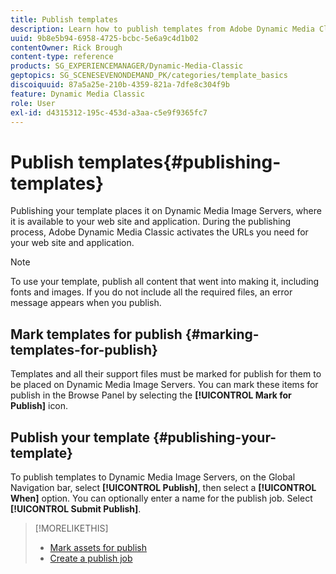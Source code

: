 ```yaml
---
title: Publish templates
description: Learn how to publish templates from Adobe Dynamic Media Classic.
uuid: 9b8e5b94-6958-4725-bcbc-5e6a9c4d1b02
contentOwner: Rick Brough
content-type: reference
products: SG_EXPERIENCEMANAGER/Dynamic-Media-Classic
geptopics: SG_SCENESEVENONDEMAND_PK/categories/template_basics
discoiquuid: 87a5a25e-210b-4359-821a-7dfe8c304f9b
feature: Dynamic Media Classic
role: User
exl-id: d4315312-195c-453d-a3aa-c5e9f9365fc7
---
```

# Publish templates{#publishing-templates}

Publishing your template places it on Dynamic Media Image Servers, where it is available to your web site and application. During the publishing process, Adobe Dynamic Media Classic activates the URLs you need for your web site and application.

>[!NOTE]
>
>To use your template, publish all content that went into making it, including fonts and images. If you do not include all the required files, an error message appears when you publish.

## Mark templates for publish {#marking-templates-for-publish}

Templates and all their support files must be marked for publish for them to be placed on Dynamic Media Image Servers. You can mark these items for publish in the Browse Panel by selecting the **[!UICONTROL Mark for Publish]** icon.

## Publish your template {#publishing-your-template}

To publish templates to Dynamic Media Image Servers, on the Global Navigation bar, select **[!UICONTROL Publish]**, then select a **[!UICONTROL When]** option. You can optionally enter a name for the publish job. Select **[!UICONTROL Submit Publish]**.

>[!MORELIKETHIS]
>
>* [Mark assets for publish](publishing-files.md#publish_after_uploading)
>* [Create a publish job](publishing-files.md#creating_a_publish_job)
